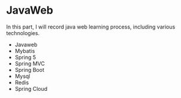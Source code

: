 # JavaWeb

In this part, I will record java web learning process, including various technologies.

* Javaweb
* Mybatis
* Spring 5
* Spring MVC
* Spring Boot
* Mysql
* Redis
* Spring Cloud


